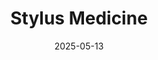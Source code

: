 ---  
layout: startup_page  
title: "Stylus Medicine"  
id: "stylusmedicine.com"  
permalink: "/stylusmedicinestylusmedicine.com05132025/"  
website: "https://www.stylusmedicine.com"  
funding_round: "Series A+"  
funding_amount: "$85M"  
investors: "RA Capital Management, Khosla Ventures, Chugai Venture Fund, Eli Lilly and Company, Johnson & Johnson Innovation – JJDC"  
about: "Stylus Medicine is a biotechnology company focused on developing transformative in vivo genetic medicines. The company leverages therapeutic-grade recombinases and lipid nanoparticle delivery to precisely encode therapeutic payloads, starting with in vivo CAR-Ts. Their goal is to bring the promise of genetic medicines to every patient in need."  
markets: "Biotechnology, Gene Therapy, Oncology"  
hq: "Cambridge, Massachusetts, United States"  
founded_year: "2022"  
linkedin: "https://www.linkedin.com/company/stylus-medicine/"  
twitter: "https://twitter.com/stylus_medicine"  
instagram: ""  
facebook: ""  
crunchbase: "https://www.crunchbase.com/organization/stylus-medicine"  
pitchbook: "https://pitchbook.com/profiles/company/519428-98"  

date_display: "13-May-2025"  
date: "2025-05-13"

# SEO Optimization  
meta_title: "Stylus Medicine - Series A+ Funding ($85M)"  
meta_description: "Stylus Medicine, Stylus Medicine is a biotechnology company focused on developing transformative in vivo genetic medicines. The company leverages therapeutic-grade rec..."  
meta_keywords: "Stylus Medicine, Biotechnology, Gene Therapy, Oncology, Series A+ funding"  
canonical_url: "https://startup.projectstartups.com/stylusmedicinestylusmedicine.com05132025/"  
---